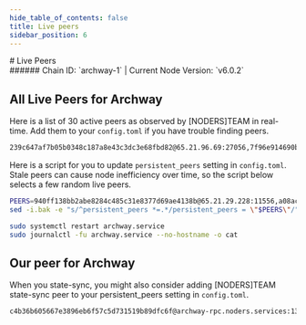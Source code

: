 ```yaml
---
hide_table_of_contents: false
title: Live peers
sidebar_position: 6
---
```


<div class="h1-with-icon icon-archway">
# Live Peers
</div>
###### Chain ID: `archway-1` | Current Node Version: `v6.0.2`

## All Live Peers for Archway
Here is a list of 30 active peers as observed by [NODERS]TEAM in real-time. Add them to your `config.toml` if you have trouble finding peers.

```bash
239c647af7b05b0348c187a8e43c3dc3e68fbd82@65.21.96.69:27056,7f96e914690b1a05c028cd9ffe732838ae8ed7c4@65.109.155.80:21656,d9bfa29e0cf9c4ce0cc9c26d98e5d97228f93b0b@65.109.88.38:15656,59fa569a2446e5e9e1f2181bfc7cd240b2dc595d@44.214.37.79:26656,bd9332cd0a99f5830ea457a32a56b32790f68716@135.181.58.28:27456,80a947787f6d13d00d54c29311dd2dead564f991@62.84.113.139:26656,f2f65d215f529190e0d4fa99e88bfd095c6c5be8@135.181.138.95:2100,f97a5c4779a46b717a1b6c017c372bcb7cc1469c@65.109.117.102:26656,a08ac3979aa3ae1bcfe5a80438477e1592cf29ae@51.210.209.49:15602,17c579988684ca167be22c59a0719715cb038422@5.9.100.26:3000,34999776ce08cb4298a9849609c4b43c78e8be37@65.108.238.203:25656,261acb73f483d1cace653cb54f7b8815f63b7e56@54.36.227.1:26656,68cac650b02d5f62fa1365cff979da7977abea26@65.109.33.48:26656,49aa4097ae141c54816e42159af23290f2b26119@142.132.248.138:26816,6bda0643f60812dac90dfa789dbb509d3a652e8d@156.67.62.27:11556,ac89d74a5903b0cf4ff2304e94f46e82af22651c@2001:26656,7d6c38e2ade98b181f0dfb98ac43cd83e3409d32@54.39.28.226:11556,a195b2b4fd59f3c20ac0eb22eb821720ed161586@88.198.239.154:26662,940ff138bb2abe8284c485c31e8377d69ae4138b@65.21.29.228:11556,0eaaea39348aa6ebd0282e0dc7170b23c3588672@51.89.42.38:26656,6fc97bddf8d5323bd9938e26db8d6d4a53de6855@3.252.72.237:26656,9d6676b51c1be62f0d20c3083ee054ca06779793@103.180.28.100:26656,4cb619bf7aad1da2dea6a929904f810bc057f467@194.36.145.127:26656,d66995c2ec5484af88f15fa484186b004dfc23b0@185.246.87.129:26666,c3911d67cd2147454f007c879f384e12427578ba@136.38.55.33:26656,a81667d4ed0352d63f9c7a697cf5647a3c115de1@15.235.115.152:10100,88043b9df749f172def53d7783c7e378f3eae0eb@174.138.166.133:53656,c1018eb4dd7effbbd3d8dde6e54f569fc7f8bf91@78.46.103.246:61856,6ccbd12710c67de8642cf1a7f545537b6e3e5e66@65.108.121.227:29656,32c8f4217bc1a5fa13e61b6c7c1107a76e3798f1@104.128.62.172:26656
```

Here is a script for you to update `persistent_peers` setting in `config.toml`. Stale peers can cause node inefficiency over time, so the script below selects a few random live peers.

```bash
PEERS=940ff138bb2abe8284c485c31e8377d69ae4138b@65.21.29.228:11556,a08ac3979aa3ae1bcfe5a80438477e1592cf29ae@51.210.209.49:15602,80a947787f6d13d00d54c29311dd2dead564f991@62.84.113.139:26656,59fa569a2446e5e9e1f2181bfc7cd240b2dc595d@44.214.37.79:26656,c1018eb4dd7effbbd3d8dde6e54f569fc7f8bf91@78.46.103.246:61856
sed -i.bak -e "s/^persistent_peers *=.*/persistent_peers = \"$PEERS\"/" ~/.archwayd/config/config.toml

sudo systemctl restart archway.service
sudo journalctl -fu archway.service --no-hostname -o cat
```

## Our peer for Archway
When you state-sync, you might also consider adding [NODERS]TEAM state-sync peer to your persistent_peers setting in `config.toml`.

```bash
c4b36b605667e3896eb6f57c5d731519b89dfc6f@archway-rpc.noders.services:13656
```